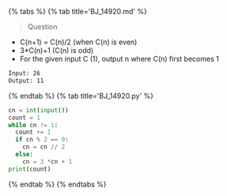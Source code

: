 {% tabs %}
{% tab title='BJ_14920.md' %}

> Question

* C(n+1) = C(n)/2 (when C(n) is even)
* 3*C(n)+1 (C(n) is odd)
* For the given input C (1), output n where C(n) first becomes 1

```txt
Input: 26
Output: 11
```

{% endtab %}
{% tab title='BJ_14920.py' %}

```py
cn = int(input())
count = 1
while cn != 1:
  count += 1
  if cn % 2 == 0:
    cn = cn // 2
  else:
    cn = 3 *cn + 1
print(count)
```

{% endtab %}
{% endtabs %}
